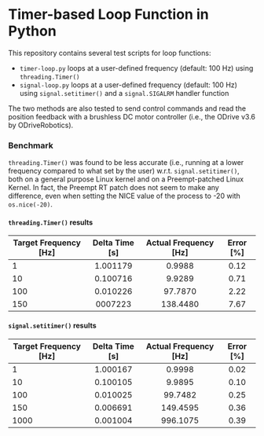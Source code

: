 # Timer-based Loop Function in Python

This repository contains several test scripts for loop functions:

 - `timer-loop.py` loops at a user-defined frequency (default: 100 Hz) using `threading.Timer()`
 - `signal-loop.py` loops at a user-defined frequency (default: 100 Hz) using `signal.setitimer()` and a `signal.SIGALRM` handler function

 The two methods are also tested to send control commands and read the position feedback with a brushless DC motor controller (i.e., the ODrive v3.6 by ODriveRobotics).

 ### Benchmark

 `threading.Timer()` was found to be less accurate (i.e., running at a lower frequency compared to what set by the user) w.r.t. `signal.setitimer()`, both on a general purpose Linux kernel and on a Preempt-patched Linux Kernel. In fact, the Preempt RT patch does not seem to make any difference, even when setting the NICE value of the process to -20 with `os.nice(-20)`.

 #### `threading.Timer()` results
| **Target Frequency [Hz]** | **Delta Time [s]** | **Actual Frequency [Hz]** | **Error [%]** |
|---------------------------|:------------------:|:-------------------------:|:-------------:|
|             1             |      1.001179      |           0.9988          |      0.12     |
|             10            |      0.100716      |           9.9289          |      0.71     |
|            100            |      0.010226      |          97.7870          |      2.22     |
|            150            |       0007223      |          138.4480         |      7.67     |
 #### `signal.setitimer()` results
| **Target Frequency [Hz]** | **Delta Time [s]** | **Actual Frequency [Hz]** | **Error [%]** |
|---------------------------|:------------------:|:-------------------------:|:-------------:|
|             1             |      1.000167      |           0.9998          |      0.02     |
|             10            |      0.100105      |           9.9895          |      0.10     |
|            100            |      0.010025      |          99.7482          |      0.25     |
|            150            |      0.006691      |          149.4595         |      0.36     |
|            1000           |      0.001004      |          996.1075         |      0.39     |
